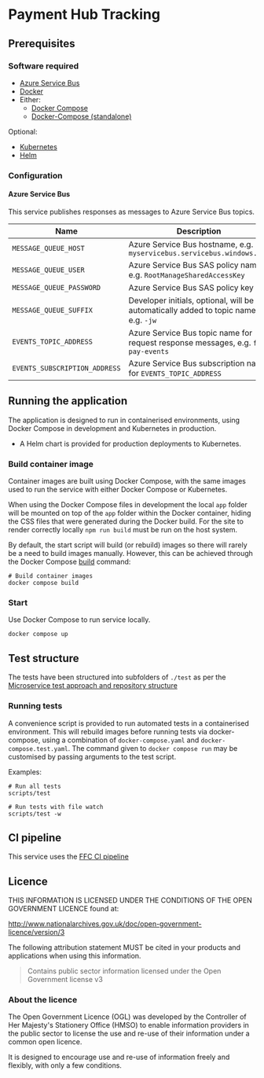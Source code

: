 # Payment Hub Tracking

## Prerequisites
### Software required
- [Azure Service Bus](https://docs.microsoft.com/en-us/azure/service-bus-messaging/)
- [Docker](https://www.docker.com/)
- Either:
  - [Docker Compose](https://docs.docker.com/compose/install/linux/#install-the-plugin-manually)
  - [Docker-Compose (standalone)](https://docs.docker.com/compose/install/other/)

Optional:
- [Kubernetes](https://kubernetes.io/)
- [Helm](https://helm.sh/)

### Configuration
#### Azure Service Bus

This service publishes responses as messages to Azure Service Bus topics.

| Name | Description |
| ---| --- |
| `MESSAGE_QUEUE_HOST` | Azure Service Bus hostname, e.g. `myservicebus.servicebus.windows.net` |
| `MESSAGE_QUEUE_USER` | Azure Service Bus SAS policy name, e.g. `RootManageSharedAccessKey` |
| `MESSAGE_QUEUE_PASSWORD` | Azure Service Bus SAS policy key |
| `MESSAGE_QUEUE_SUFFIX` | Developer initials, optional, will be automatically added to topic names, e.g. `-jw` |
| `EVENTS_TOPIC_ADDRESS` | Azure Service Bus topic name for request response messages, e.g. `ffc-pay-events` |
| `EVENTS_SUBSCRIPTION_ADDRESS` | Azure Service Bus subscription name for `EVENTS_TOPIC_ADDRESS` |

## Running the application

The application is designed to run in containerised environments, using Docker Compose in development and Kubernetes in production.

- A Helm chart is provided for production deployments to Kubernetes.

### Build container image

Container images are built using Docker Compose, with the same images used to run the service with either Docker Compose or Kubernetes.

When using the Docker Compose files in development the local `app` folder will
be mounted on top of the `app` folder within the Docker container, hiding the CSS files that were generated during the Docker build.  For the site to render correctly locally `npm run build` must be run on the host system.


By default, the start script will build (or rebuild) images so there will
rarely be a need to build images manually. However, this can be achieved
through the Docker Compose
[build](https://docs.docker.com/compose/reference/build/) command:

```
# Build container images
docker compose build
```

### Start

Use Docker Compose to run service locally.

```
docker compose up
```

## Test structure

The tests have been structured into subfolders of `./test` as per the
[Microservice test approach and repository structure](https://eaflood.atlassian.net/wiki/spaces/FPS/pages/1845396477/Microservice+test+approach+and+repository+structure)

### Running tests

A convenience script is provided to run automated tests in a containerised
environment. This will rebuild images before running tests via docker-compose,
using a combination of `docker-compose.yaml` and `docker-compose.test.yaml`.
The command given to `docker compose run` may be customised by passing
arguments to the test script.

Examples:

```
# Run all tests
scripts/test

# Run tests with file watch
scripts/test -w
```

## CI pipeline

This service uses the [FFC CI pipeline](https://github.com/DEFRA/ffc-jenkins-pipeline-library)

## Licence

THIS INFORMATION IS LICENSED UNDER THE CONDITIONS OF THE OPEN GOVERNMENT LICENCE found at:

<http://www.nationalarchives.gov.uk/doc/open-government-licence/version/3>

The following attribution statement MUST be cited in your products and applications when using this information.

> Contains public sector information licensed under the Open Government license v3

### About the licence

The Open Government Licence (OGL) was developed by the Controller of Her Majesty's Stationery Office (HMSO) to enable information providers in the public sector to license the use and re-use of their information under a common open licence.

It is designed to encourage use and re-use of information freely and flexibly, with only a few conditions.
